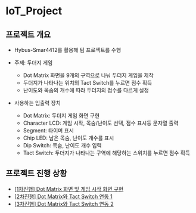 # IoT_Project

## 프로젝트 개요

- Hybus-Smar4412를 활용해 팀 프로젝트를 수행
- 주제: 두더지 게임
    - Dot Matrix 화면을 9개의 구역으로 나눠 두더지 게임을 제작
    - 두더지가 나타나는 위치의 Tact Switch를 누르면 점수 획득
    - 난이도와 목숨의 개수에 따라 두더지의 점수를 다르게 설정

- 사용하는 입출력 장치
    - Dot Matrix: 두더지 게임 화면 구현
    - Character LCD: 게임 시작, 목숨/난이도 선택, 점수 표시등 문자열 출력
    - Segment: 타이머 표시
    - Chip LED: 남은 목숨, 난이도 개수를 표시
    - Dip Switch: 목숨, 난이도 개수 입력
    - Tact Switch: 두더지가 나타나는 구역에 해당하는 스위치를 누르면 점수 획득

## 프로젝트 진행 상황
* [[1차진행] Dot Matrix 화면 및 게임 시작 화면 구현](https://www.notion.so/1-Dot-Matrix-524956653caf4b9aad0a93ee2a1e1561)
* [[2차진행] Dot Matrix와 Tact Switch 연동 1](https://www.notion.so/2-Dot-Matrix-Tact-Switch-84a9e266d6ba4483913fbc81a7ed56fc)
* [[3차진행] Dot Matrix와 Tact Switch 연동 2](https://www.notion.so/3-Dot-Matrix-Tact-Switch-2-1f29a13d4ebf405aa0e4d3471f3ce52c)
